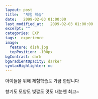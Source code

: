 ```yaml
---
layout: post
title:  "체험 학습"
date:   2099-02-03 01:00:00
last_modified_at:   2099-02-03 01:00:00
excerpt: ""
categories: EXP
tags:  experience
image: 
  feature: dish.jpg
  topPosition: -100px
bgContrast: dark
bgGradientOpacity: darker
syntaxHighlighter: no
---
```


<div class="img img--fullContainer img--14xLeading" style="background-image: url({{ site.baseurl_posts_img }}dish.jpg);"></div>

<div class="img img--fullContainer img--14xLeading" style="background-image: url({{ site.baseurl_posts_img }}exp2.jpg);"></div>

아이들을 위해 체험학습도 가끔 한답니다

향기도 모양도 빛깔도 맛도 내눈엔 최고~
